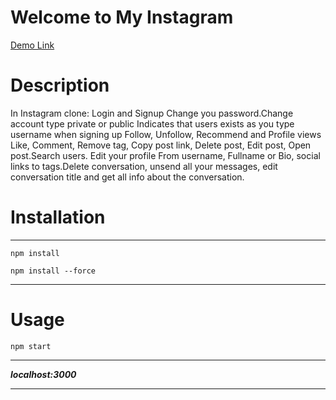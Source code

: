 # Welcome to My Instagram

[Demo Link](https://insta-clon-beknur.netlify.app/login)

# Description
In Instagram clone:   Login and Signup Change you password.Change account type private or public Indicates that users exists as you type username when signing up
Follow, Unfollow, Recommend and Profile views Like, Comment, Remove tag, Copy post link, Delete post, Edit post, Open post.Search users.
Edit your profile From username, Fullname or Bio, social links to tags.Delete conversation, unsend all your messages, edit conversation title and get all info about the conversation.

# Installation
***
```
npm install
```
```
npm install --force
```
***

# Usage
```
npm start
```
***
***localhost:3000***
***
